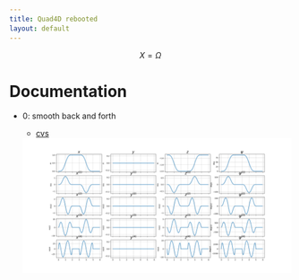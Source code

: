 ```yaml
---
title: Quad4D rebooted
layout: default
---
```


<script src="https://cdn.mathjax.org/mathjax/latest/MathJax.js?config=TeX-AMS-MML_HTMLorMML" type="text/javascript"></script>

$$
X = \Omega
$$

# Documentation


* 0: smooth back and forth

  * [cvs](https://github.com/poine/quad4d_rebooted/blob/main/outputs/000_back_and_forth.csv)

  <img src="https://github.com/poine/quad4d_rebooted/blob/main/outputs/000_back_and_forth_flat_out.png?raw=true" width="800" height="240" title="flat output">
